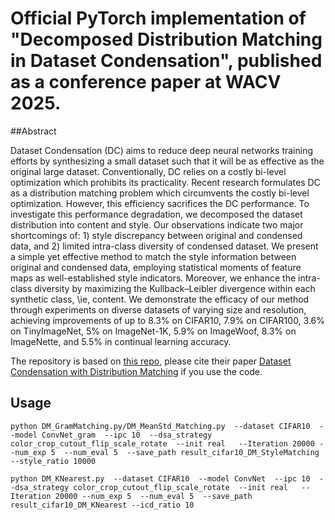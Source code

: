 # Official PyTorch implementation of "Decomposed Distribution Matching in Dataset Condensation", published as a conference paper at WACV 2025.

##Abstract

Dataset Condensation (DC) aims to reduce deep neural networks training efforts by synthesizing a small dataset such that it will be as effective as the original large dataset. Conventionally, DC relies on a costly bi-level optimization which prohibits its practicality. Recent research formulates DC as a distribution matching problem which circumvents the costly bi-level optimization. However, this efficiency sacrifices the DC performance.
   To investigate this performance degradation, we decomposed the dataset distribution into content and style. Our observations indicate two major shortcomings of: 1) style discrepancy between original and condensed data, and 2) limited intra-class diversity of condensed dataset.
   We present a simple yet effective method to match the style information between original and condensed data, employing statistical moments of feature maps as well-established style indicators.
   Moreover, we enhance the intra-class diversity by maximizing the Kullback–Leibler divergence within each synthetic class, \ie, content.
   We demonstrate the efficacy of our method through experiments on diverse datasets of varying size and resolution, achieving improvements of up to 8.3\% on CIFAR10, 7.9\% on CIFAR100, 3.6\% on TinyImageNet, 5\% on ImageNet-1K, 5.9\% on ImageWoof, 8.3\% on ImageNette, and 5.5\% in continual learning accuracy.




The repository is based on [this repo](https://github.com/VICO-UoE/DatasetCondensation), please cite their paper [Dataset Condensation with Distribution Matching](https://arxiv.org/pdf/2110.04181) if you use the code. 
## Usage

```
python DM_GramMatching.py/DM_MeanStd_Matching.py  --dataset CIFAR10  --model ConvNet_gram  --ipc 10  --dsa_strategy color_crop_cutout_flip_scale_rotate  --init real   --Iteration 20000 --num_exp 5  --num_eval 5  --save_path result_cifar10_DM_StyleMatching   --style_ratio 10000

python DM_KNearest.py  --dataset CIFAR10  --model ConvNet  --ipc 10  --dsa_strategy color_crop_cutout_flip_scale_rotate  --init real   --Iteration 20000 --num_exp 5  --num_eval 5  --save_path result_cifar10_DM_KNearest --icd_ratio 10

```









